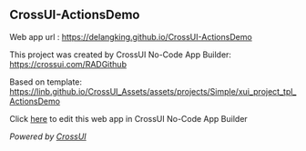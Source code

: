 ## CrossUI-ActionsDemo
Web app url : https://delangking.github.io/CrossUI-ActionsDemo

This project was created by CrossUI No-Code App Builder: https://crossui.com/RADGithub

Based on template: https://linb.github.io/CrossUI_Assets/assets/projects/Simple/xui_project_tpl_ActionsDemo

Click [here](https://crossui.com/RADGithub/#!from=github&owner=delangking&repo=CrossUI-ActionsDemo) to edit this web app in CrossUI No-Code App Builder

<i>Powered by [CrossUI](https://crossui.com)</i>
